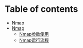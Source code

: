# Table of contents

* [Nmap](README.md)
* [Nmap](nmap/README.md)
  * [Nmap参数使用](nmap/nmap-can-shu-shi-yong.md)
  * [Nmap运行流程](nmap/nmap-yun-hang-liu-cheng.md)

